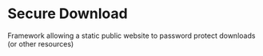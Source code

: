 # Secure Download
Framework allowing a static public website to password protect downloads (or other resources)
